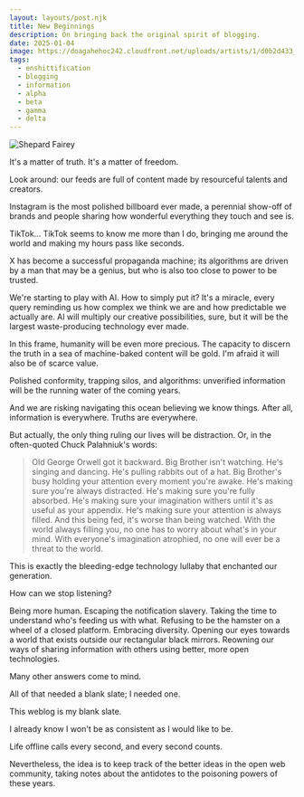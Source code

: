 ```yaml
---
layout: layouts/post.njk
title: New Beginnings
description: On bringing back the original spirit of blogging.
date: 2025-01-04
image: https://doagahehoc242.cloudfront.net/uploads/artists/1/d0b2d433_6-eyes-wide-open-canvas-500.webp
tags:
  - enshittification
  - blogging
  - information
  - alpha
  - beta
  - gamma
  - delta
---
```


![Shepard Fairey](https://doagahehoc242.cloudfront.net/uploads/artists/1/d0b2d433_6-eyes-wide-open-canvas-500.webp)

It's a matter of truth.
It's a matter of freedom.

Look around: our feeds are full of content made by resourceful talents and creators.

Instagram is the most polished billboard ever made, a perennial show-off of brands and people sharing how wonderful everything they touch and see is.

TikTok... TikTok seems to know me more than I do, bringing me around the world and making my hours pass like seconds.

X has become a successful propaganda machine; its algorithms are driven by a man that may be a genius, but who is also too close to power to be trusted.

We're starting to play with AI. How to simply put it? It's a miracle, every query reminding us how complex we think we are and how predictable we actually are.
AI will multiply our creative possibilities, sure, but it will be the largest waste-producing technology ever made.

In this frame, humanity will be even more precious. The capacity to discern the truth in a sea of machine-baked content will be gold. I'm afraid it will also be of scarce value.

Polished conformity, trapping silos, and algorithms: unverified information will be the running water of the coming years.

And we are risking navigating this ocean believing we know things. After all, information is everywhere. Truths are everywhere.

But actually, the only thing ruling our lives will be distraction. Or, in the often-quoted Chuck Palahniuk's words:

> Old George Orwell got it backward. Big Brother isn't watching. He's singing and dancing. He's pulling rabbits out of a hat. Big Brother's busy holding your attention every moment you're awake. He's making sure you're always distracted. He's making sure you're fully absorbed. He's making sure your imagination withers until it's as useful as your appendix. He's making sure your attention is always filled. And this being fed, it's worse than being watched. With the world always filling you, no one has to worry about what's in your mind. With everyone's imagination atrophied, no one will ever be a threat to the world.

This is exactly the bleeding-edge technology lullaby that enchanted our generation.

How can we stop listening?

Being more human. Escaping the notification slavery. Taking the time to understand who's feeding us with what. Refusing to be the hamster on a wheel of a closed platform. Embracing diversity. Opening our eyes towards a world that exists outside our rectangular black mirrors. Reowning our ways of sharing information with others using better, more open technologies.

Many other answers come to mind.

All of that needed a blank slate; I needed one.

This weblog is my blank slate.

I already know I won't be as consistent as I would like to be.

Life offline calls every second, and every second counts.

Nevertheless, the idea is to keep track of the better ideas in the open web community, taking notes about the antidotes to the poisoning powers of these years.